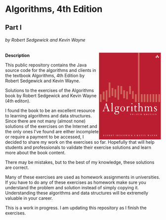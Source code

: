 # Algorithms, 4th Edition 
## Part I
###### by Robert Sedgewick and Kevin Wayne

<a href="url"><img src="book_cover.png" align="right" height="280" width="200" ></a>

**Description**

This public repository contains the Java source code for the algorithms and clients 
in the textbook Algorithms, 4th Edition by Robert Sedgewick and Kevin Wayne. 

Solutions to the exercises of the Algorithms book by Robert Sedgewick and Kevin Wayne (4th editon).


I found the book to be an excellent resource to learning algorithms and data structures. 
Since there are not many (almost none) solutions of the exercises on the Internet and 
the only ones I've found are either incomplete or require a payment to be accessed, 
I decided to share my work on the exercises so far. Hopefully that will help students 
and professionals to validate their exercise solutions and learn more about the book content.

There may be mistakes, but to the best of my knowledge, these solutions are correct.

Many of these exercises are used as homework assignments in universities. If you have to 
do any of these exercises as homework make sure you understand the problem and solution 
instead of simply copying it. Understanding these algorithms and data structures will be 
extremelly valuable in your career.

This is a work in progress. I am updating this repository as I finish the exercises.
